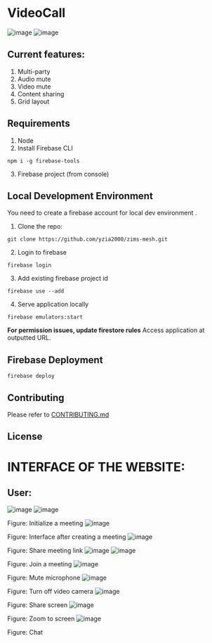 # VideoCall
![image](https://github.com/user-attachments/assets/54815ab2-6d73-428c-a7bf-81f5e6b2e7af)
![image](https://github.com/user-attachments/assets/8a1ce6fc-0849-4a70-94e1-4a4c7c80cac9)

## Current features:
1. Multi-party
2. Audio mute
3. Video mute
4. Content sharing
5. Grid layout

## Requirements
1. Node
2. Install Firebase CLI
```
npm i -g firebase-tools
```
3. Firebase project (from console)

## Local Development Environment
You need to create a firebase account for local dev environment .

1. Clone the repo:
```
git clone https://github.com/yzia2000/zims-mesh.git
```

2. Login to firebase
```
firebase login
```

3. Add existing firebase project id
```
firebase use --add
```
4. Serve application locally
```
firebase emulators:start
```
<b>For permission issues, update firestore rules</b>
Access application at outputted URL.

## Firebase Deployment
```
firebase deploy
```

## Contributing
Please refer to [CONTRIBUTING.md](CONTRIBUTING.md)

## License
# INTERFACE OF THE WEBSITE:

## User:
![image](https://github.com/user-attachments/assets/22012c5f-f398-4cdc-9a34-9d5de8f6830f)
![image](https://github.com/user-attachments/assets/a0240095-1cc8-4714-b6d9-cfb0f2a124dc)

Figure: Initialize a meeting
![image](https://github.com/user-attachments/assets/f265c520-4495-4c1d-a1ea-f86d2d322657)

Figure: Interface after creating a meeting
![image](https://github.com/user-attachments/assets/69bcd7a5-3b9b-4d89-98c6-3a02cf93b224)

Figure: Share meeting link
![image](https://github.com/user-attachments/assets/34eec526-139e-4d0f-9626-2cf1a880554c)
![image](https://github.com/user-attachments/assets/c210eefd-b531-40e1-9e56-55e562d1d863)

Figure: Join a meeting
![image](https://github.com/user-attachments/assets/29031a32-345c-48fc-a619-92a51f1190f5)

Figure: Mute microphone
![image](https://github.com/user-attachments/assets/8b08ed6f-1111-4cb8-8fbb-bf085d567d82)

Figure: Turn off video camera
![image](https://github.com/user-attachments/assets/5471a66c-fd19-470d-807d-71e841d9c666)

Figure: Share screen
![image](https://github.com/user-attachments/assets/5f7994bf-24f9-4b32-a5cc-f349cab22721)

Figure: Zoom to screen
![image](https://github.com/user-attachments/assets/cba55572-5b40-4cfa-a896-3704262feec7)

Figure: Chat

